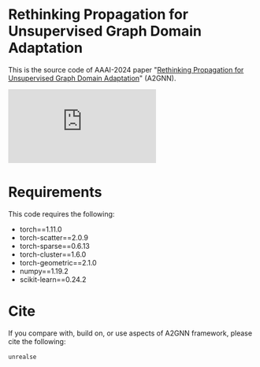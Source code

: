 # Rethinking Propagation for Unsupervised Graph Domain Adaptation
This is the source code of AAAI-2024 paper "[Rethinking Propagation for Unsupervised Graph Domain Adaptation]()" (A2GNN).

![image](https://github.com/Meihan-Liu/24AAAI-A2GNN/blob/main/fig/fig.pdf)

# Requirements
This code requires the following:
* torch==1.11.0
* torch-scatter==2.0.9
* torch-sparse==0.6.13
* torch-cluster==1.6.0
* torch-geometric==2.1.0
* numpy==1.19.2
* scikit-learn==0.24.2

# Cite
If you compare with, build on, or use aspects of A2GNN framework, please cite the following:

```
unrealse
```
